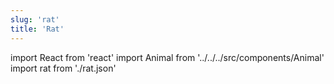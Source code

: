 ```yaml
---
slug: 'rat'
title: 'Rat'
---
```


import React from 'react'
import Animal from '../../../src/components/Animal'
import rat from './rat.json'

<Animal data={rat} />
